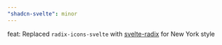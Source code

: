 ```yaml
---
"shadcn-svelte": minor
---
```


feat: Replaced `radix-icons-svelte` with [svelte-radix](https://github.com/shinokada/svelte-radix) for New York style
